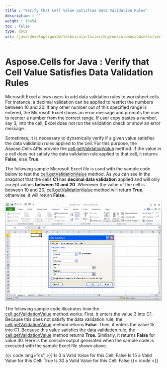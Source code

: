 ```yaml
---
title : "Verify that Cell Value Satisfies Data Validation Rules" 
description : "" 
weight : 16454 
toc : false
type: docs
url: /java/developerguide/technicalarticles/mngrowscolumnsandcells/verify+that+cell+value+satisfies+data+validation+rules/
---
```


# Aspose.Cells for Java : Verify that Cell Value Satisfies Data Validation Rules


Microsoft Excel allows users to add data validation rules to worksheet cells. For instance, a decimal validation can be applied to restrict the numbers between 10 and 20. If any other number out of this specified range is entered, the Microsoft Excel shows an error message and prompts the user to reenter a number from the correct range. If user copy pastes a number, say 3, into the cell, Excel does not run the validation check or show an error message.

Sometimes, it is necessary to dynamically verify if a given value satisfies the data validation rules applied to the cell. For this purpose, the Aspose.Cells APIs provide the [cell.getValidationValue](https://apireference.aspose.com/java/cells/com.aspose.cells/cell#getValidationValue()) method. If the value in a cell does not satisfy the data validation rule applied to that cell, it returns **False**, else **True**.

The following sample Microsoft Excel file is used with the sample code below to test the [cell.getValidationValue](https://apireference.aspose.com/java/cells/com.aspose.cells/cell#getValidationValue()) method. As you can see in the snapshot that the cells **C1** has **decimal data validation** applied and will only accept values **between 10 and 20**. Whenever the value of the cell is between 10 and 20, [cell.getValidationValue](https://apireference.aspose.com/java/cells/com.aspose.cells/cell#getValidationValue()) method will return **True**, otherwise, it will return **False**.

![image](5472906.png)

The following sample code illustrates how the [cell.getValidationValue](https://apireference.aspose.com/java/cells/com.aspose.cells/cell#getValidationValue()) method works. First, it enters the value 3 into C1. Because this does not satisfy the data validation rule, the [cell.getValidationValue](https://apireference.aspose.com/java/cells/com.aspose.cells/cell#getValidationValue()) method returns **False**. Then, it enters the value 15 into C1. Because this value satisfies the data validation rule, the [cell.getValidationValue](https://apireference.aspose.com/java/cells/com.aspose.cells/cell#getValidationValue()) method returns **True**. Similarly, it returns **False** for value 30. Here is the console output generated when the sample code is executed with the sample Excel file shown above.

{{< code lang="cs" >}}
Is 3 a Valid Value for this Cell: False
Is 15 a Valid Value for this Cell: True
Is 30 a Valid Value for this Cell: False
{{< /code >}}


